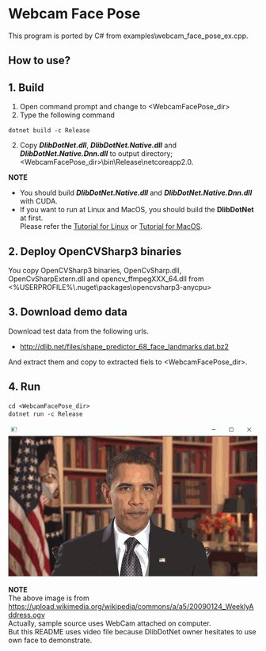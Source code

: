 ﻿# Webcam Face Pose
 
This program is ported by C# from examples\webcam_face_pose_ex.cpp.

## How to use?

## 1. Build

1. Open command prompt and change to &lt;WebcamFacePose_dir&gt;
1. Type the following command
````
dotnet build -c Release
````
2. Copy ***DlibDotNet.dll***, ***DlibDotNet.Native.dll*** and ***DlibDotNet.Native.Dnn.dll*** to output directory; &lt;WebcamFacePose_dir&gt;\bin\Release\netcoreapp2.0.

**NOTE**  
- You should build ***DlibDotNet.Native.dll*** and ***DlibDotNet.Native.Dnn.dll*** with CUDA.
- If you want to run at Linux and MacOS, you should build the **DlibDotNet** at first.  
Please refer the [Tutorial for Linux](https://github.com/takuya-takeuchi/DlibDotNet/wiki/Tutorial-for-Linux) or [Tutorial for MacOS](https://github.com/takuya-takeuchi/DlibDotNet/wiki/Tutorial-for-MacOS).

## 2. Deploy OpenCVSharp3 binaries

You copy OpenCVSharp3 binaries, OpenCvSharp.dll, OpenCvSharpExtern.dll and opencv_ffmpegXXX_64.dll from &lt;%USERPROFILE%\\.nuget\packages\opencvsharp3-anycpu&gt;

## 3. Download demo data

Download test data from the following urls.

- http://dlib.net/files/shape_predictor_68_face_landmarks.dat.bz2

And extract them and copy to extracted fiels to &lt;WebcamFacePose_dir&gt;.

## 4. Run

````
cd <WebcamFacePose_dir>
dotnet run -c Release
````

![All](images/video.gif "All")

**NOTE**  
The above image is from https://upload.wikimedia.org/wikipedia/commons/a/a5/20090124_WeeklyAddress.ogv  
Actually, sample source uses WebCam attached on computer.  
But this README uses video file because DlibDotNet owner hesitates to use own face to demonstrate.
